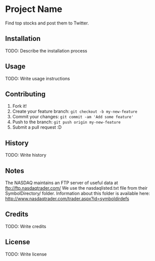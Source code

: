 # Project Name

Find top stocks and post them to Twitter.

## Installation

TODO: Describe the installation process

## Usage

TODO: Write usage instructions

## Contributing

1. Fork it!
2. Create your feature branch: `git checkout -b my-new-feature`
3. Commit your changes: `git commit -am 'Add some feature'`
4. Push to the branch: `git push origin my-new-feature`
5. Submit a pull request :D

## History

TODO: Write history

## Notes
The NASDAQ maintains an FTP server of useful data at ftp://ftp.nasdaqtrader.com/
We use the nasdaqlisted.txt file from their SymbolDirectory/ folder. Information about this folder is available here: http://www.nasdaqtrader.com/trader.aspx?id=symboldirdefs

## Credits

TODO: Write credits

## License

TODO: Write license
